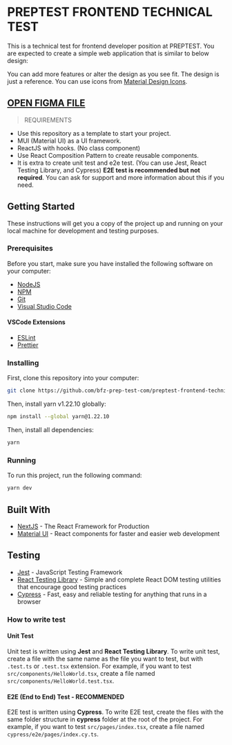 # PREPTEST FRONTEND TECHNICAL TEST

This is a technical test for frontend developer position at PREPTEST.
You are expected to create a simple web application that is similar to below design:

You can add more features or alter the design as you see fit. The design is just a reference.
You can use icons from [Material Design Icons](https://materialdesignicons.com/).

## [OPEN FIGMA FILE](https://www.figma.com/file/dwq7prfTwjVvfSuhQOAYI9/PREPTEST-TECHNICAL-TEST?type=design&node-id=0-1&mode=design&t=syNOb5ioV3QCjkf5-0)

> REQUIREMENTS

- Use this repository as a template to start your project.
- MUI (Material UI) as a UI framework.
- ReactJS with hooks. (No class component)
- Use React Composition Pattern to create reusable components.
- It is extra to create unit test and e2e test. (You can use Jest, React Testing Library, and Cypress) **E2E test is recommended but not required**. You can ask for support and more information about this if you need.

## Getting Started

These instructions will get you a copy of the project up and running on your local machine for development and testing purposes.

### Prerequisites

Before you start, make sure you have installed the following software on your computer:

- [NodeJS](https://nodejs.org/en/download/)
- [NPM](https://www.npmjs.com/get-npm)
- [Git](https://git-scm.com/downloads)
- [Visual Studio Code](https://code.visualstudio.com/download)

#### VSCode Extensions

- [ESLint](https://marketplace.visualstudio.com/items?itemName=dbaeumer.vscode-eslint)
- [Prettier](https://marketplace.visualstudio.com/items?itemName=esbenp.prettier-vscode)

### Installing

First, clone this repository into your computer:

```bash
git clone https://github.com/bfz-prep-test-com/preptest-frontend-technical-test
```

Then, install yarn v1.22.10 globally:

```bash
npm install --global yarn@1.22.10
```

Then, install all dependencies:

```bash
yarn
```

### Running

To run this project, run the following command:

```bash
yarn dev
```

## Built With

- [NextJS](https://nextjs.org/) - The React Framework for Production
- [Material UI](https://material-ui.com/) - React components for faster and easier web development

## Testing

- [Jest](https://jestjs.io/) - JavaScript Testing Framework
- [React Testing Library](https://testing-library.com/docs/react-testing-library/intro/) - Simple and complete React DOM testing utilities that encourage good testing practices
- [Cypress](https://www.cypress.io/) - Fast, easy and reliable testing for anything that runs in a browser

### How to write test

#### Unit Test

Unit test is written using **Jest** and **React Testing Library**. To write unit test, create a file with the same name as the file you want to test, but with `.test.ts` or `.test.tsx` extension. For example, if you want to test `src/components/HelloWorld.tsx`, create a file named `src/components/HelloWorld.test.tsx`.

#### E2E (End to End) Test - RECOMMENDED

E2E test is written using **Cypress**. To write E2E test, create the files with the same folder structure in **cypress** folder at the root of the project. For example, if you want to test `src/pages/index.tsx`, create a file named `cypress/e2e/pages/index.cy.ts`.
